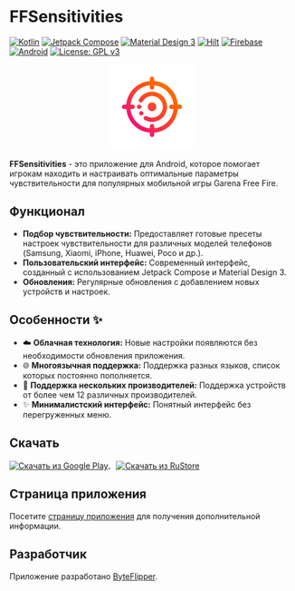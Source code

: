 # FFSensitivities

[![Kotlin](https://img.shields.io/badge/Kotlin-2.1.0-blue.svg?logo=kotlin&logoColor=white)](https://kotlinlang.org)
[![Jetpack Compose](https://img.shields.io/badge/Jetpack%20Compose-1.6-blue?logo=jetpackcompose&logoColor=white)](https://developer.android.com/jetpack/compose)
[![Material Design 3](https://img.shields.io/badge/Material%20Design%203-grey?logo=materialdesign&logoColor=white)](https://m3.material.io/)
[![Hilt](https://img.shields.io/badge/Hilt-DI-orange.svg)](https://dagger.dev/hilt/)
[![Firebase](https://img.shields.io/badge/Firebase-orange.svg?logo=firebase&logoColor=white)](https://firebase.google.com/)
[![Android](https://img.shields.io/badge/Android-green.svg?logo=android&logoColor=white)](https://developer.android.com/)
[![License: GPL v3](https://img.shields.io/badge/License-GPLv3-blue.svg)](https://www.gnu.org/licenses/gpl-3.0)

<p align="center">
  <img src="app/src/main/res/drawable/app_logo.png" alt="App Logo" width="150"/>
</p>

**FFSensitivities** - это приложение для Android, которое помогает игрокам находить и настраивать оптимальные параметры чувствительности для популярных мобильной игры Garena Free Fire.

## Функционал

*   **Подбор чувствительности:** Предоставляет готовые пресеты настроек чувствительности для различных моделей телефонов (Samsung, Xiaomi, iPhone, Huawei, Poco и др.).
*   **Пользовательский интерфейс:** Современный интерфейс, созданный с использованием Jetpack Compose и Material Design 3.
*   **Обновления:** Регулярные обновления с добавлением новых устройств и настроек.

## Особенности ✨

*   ☁️ **Облачная технология:** Новые настройки появляются без необходимости обновления приложения.
*   🌐 **Многоязычная поддержка:** Поддержка разных языков, список которых постоянно пополняется.
*   📱 **Поддержка нескольких производителей:** Поддержка устройств от более чем 12 различных производителей.
*   ✨ **Минималистский интерфейс:** Понятный интерфейс без перегруженных меню.

## Скачать

<p>
  <a href="https://play.google.com/store/apps/details?id=com.byteflipper.ffsensitivities" target="_blank">
    <img src="https://play.google.com/intl/en_us/badges/static/images/badges/ru_badge_web_generic.png" alt="Скачать из Google Play" height="60" style="vertical-align:middle;">
  </a>
  <a href="https://apps.rustore.ru/app/com.byteflipper.ffsensitivities" target="_blank"> <!-- Замените на реальную ссылку, если она есть -->
    <img src="https://www.rustore.ru/help/icons/logo-color-dark.svg" alt="Скачать из RuStore" height="40" style="vertical-align:middle; margin-left: 10px;">
  </a>
</p>

## Страница приложения

Посетите [страницу приложения](https://byteflipper.web.app/ffsensitivities) для получения дополнительной информации.

## Разработчик

Приложение разработано [ByteFlipper](https://byteflipper.web.app).
